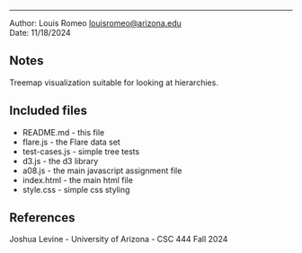-------------------------------------------------------

Author: Louis Romeo [louisromeo@arizona.edu](mailto:EMAIL)  
Date: 11/18/2024


## Notes
Treemap visualization suitable for looking at hierarchies.


## Included files

* README.md - this file
* flare.js - the Flare data set
* test-cases.js - simple tree tests
* d3.js - the d3 library
* a08.js - the main javascript assignment file
* index.html - the main html file
* style.css - simple css styling


## References
Joshua Levine - University of Arizona - CSC 444 Fall 2024

